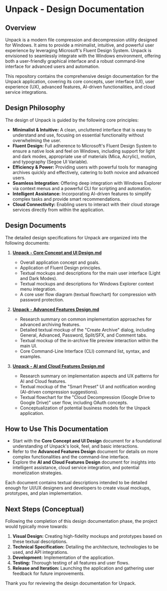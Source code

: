 # Unpack - Design Documentation

## Overview

Unpack is a modern file compression and decompression utility designed for Windows. It aims to provide a minimalist, intuitive, and powerful user experience by leveraging Microsoft's Fluent Design System. Unpack is envisioned to seamlessly integrate with the Windows environment, offering both a user-friendly graphical interface and a robust command-line interface for advanced users and automation.

This repository contains the comprehensive design documentation for the Unpack application, covering its core concepts, user interface (UI), user experience (UX), advanced features, AI-driven functionalities, and cloud service integrations.

## Design Philosophy

The design of Unpack is guided by the following core principles:

*   **Minimalist & Intuitive:** A clean, uncluttered interface that is easy to understand and use, focusing on essential functionality without overwhelming the user.
*   **Fluent Design:** Full adherence to Microsoft's Fluent Design System to ensure a native look and feel on Windows, including support for light and dark modes, appropriate use of materials (Mica, Acrylic), motion, and typography (Segoe UI Variable).
*   **Efficiency & Power:** Providing users with powerful tools for managing archives quickly and effectively, catering to both novice and advanced users.
*   **Seamless Integration:** Offering deep integration with Windows Explorer via context menus and a powerful CLI for scripting and automation.
*   **Intelligent Assistance:** Incorporating AI-driven features to simplify complex tasks and provide smart recommendations.
*   **Cloud Connectivity:** Enabling users to interact with their cloud storage services directly from within the application.

## Design Documents

The detailed design specifications for Unpack are organized into the following documents:

1.  **[Unpack - Core Concept and UI Design.md](./Unpack%20-%20Core%20Concept%20and%20UI%20Design.md)**
    *   Overall application concept and goals.
    *   Application of Fluent Design principles.
    *   Textual mockups and descriptions for the main user interface (Light and Dark Modes).
    *   Textual mockups and descriptions for Windows Explorer context menu integration.
    *   A core user flow diagram (textual flowchart) for compression with password protection.

2.  **[Unpack - Advanced Features Design.md](./Unpack%20-%20Advanced%20Features%20Design.md)**
    *   Research summary on common implementation approaches for advanced archiving features.
    *   Detailed textual mockup of the "Create Archive" dialog, including General, Advanced, Password, Split/SFX, and Comment tabs.
    *   Textual mockup of the in-archive file preview interaction within the main UI.
    *   Core Command-Line Interface (CLI) command list, syntax, and examples.

3.  **[Unpack - AI and Cloud Features Design.md](./Unpack%20-%20AI%20and%20Cloud%20Features%20Design.md)**
    *   Research summary on implementation aspects and UX patterns for AI and Cloud features.
    *   Textual mockup of the "Smart Preset" UI and notification wording (AI-driven compression suggestions).
    *   Textual flowchart for the "Cloud Decompression (Google Drive to Google Drive)" user flow, including OAuth concepts.
    *   Conceptualization of potential business models for the Unpack application.

## How to Use This Documentation

*   Start with the **Core Concept and UI Design** document for a foundational understanding of Unpack's look, feel, and basic interactions.
*   Refer to the **Advanced Features Design** document for details on more complex functionalities and the command-line interface.
*   Explore the **AI and Cloud Features Design** document for insights into intelligent assistance, cloud service integration, and potential monetization strategies.

Each document contains textual descriptions intended to be detailed enough for UI/UX designers and developers to create visual mockups, prototypes, and plan implementation.

## Next Steps (Conceptual)

Following the completion of this design documentation phase, the project would typically move towards:

1.  **Visual Design:** Creating high-fidelity mockups and prototypes based on these textual descriptions.
2.  **Technical Specification:** Detailing the architecture, technologies to be used, and API integrations.
3.  **Development:** Implementation of the application.
4.  **Testing:** Thorough testing of all features and user flows.
5.  **Release and Iteration:** Launching the application and gathering user feedback for future improvements.

Thank you for reviewing the design documentation for Unpack.
